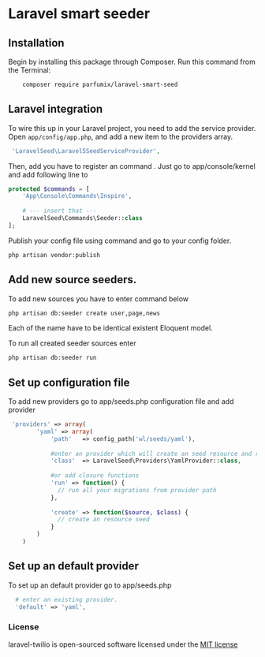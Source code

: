 # Laravel smart seeder

## Installation

Begin by installing this package through Composer. Run this command from the Terminal:

```bash
    composer require parfumix/laravel-smart-seed
```

## Laravel integration

To wire this up in your Laravel project, you need to add the service provider. Open `app/config/app.php`, and add a new item to the providers array.

```php
 'LaravelSeed\Laravel5SeedServiceProvider',
```

Then, add you have to register an command . Just go to app/console/kernel and add following line to

```php
protected $commands = [
    'App\Console\Commands\Inspire',
		
    # --- insert that ---
    LaravelSeed\Commands\Seeder::class
];
```

Publish your config file using command and go to your config folder.

```php
php artisan vendor:publish
```

## Add new source seeders.

To add new sources you have to enter command below 
```bash
php artisan db:seeder create user,page,news
```
Each of the name have to be identical existent Eloquent model. 

To run all created seeder sources enter
```bash
php artisan db:seeder run
```

## Set up configuration file

To add new providers go to app/seeds.php configuration file and add provider

```php
 'providers' => array(
        'yaml' => array(
            'path'   => config_path('wl/seeds/yaml'),
            
            #enter an provider which will create an seed resource and rn
            'class'  => LaravelSeed\Providers\YamlProvider::class,
            
            #or add closure functions
            'run' => function() {
              // run all your migrations from provider path
            },
            
            'create' => function($source, $class) {
              // create an resource seed
            }
        )
    )
```

## Set up an default provider

To set up an default provider go to app/seeds.php

```php
  # enter an existing provider.
  'default' => 'yaml',
```

### License

laravel-twilio is open-sourced software licensed under the [MIT license](http://opensource.org/licenses/MIT)

